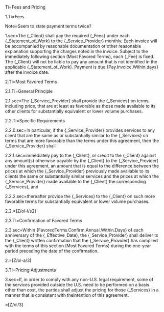 Ti=Fees and Pricing

1.Ti=Fees

Note=Seem to state payment terms twice?

1.sec=The {_Client} shall pay the required {_Fees} under each {_Statement_of_Work} to the {_Service_Provider} monthly. Each invoice will be accompanied by reasonable documentation or other reasonable explanation supporting the charges noted in the invoice. Subject to the immediately following section (Most Favored Terms), each {_Fee} is fixed. The {_Client} will not be liable to pay any amount that is not identified in the applicable {_Statement_of_Work}. Payment is due {Pay.Invoice.Within.days} after the invoice date.

2.Ti=Most Favored Terms

2.1.Ti=General Principle

2.1.sec=The {_Service_Provider} shall provide the {_Services} on terms, including price, that are at least as favorable as those made available to its other clients for substantially equivalent or lower volume purchases.

2.2.Ti=Specific Requirements

2.2.0.sec=In particular, if the {_Service_Provider} provides services to any client that are the same as or substantially similar to the {_Services} on terms that are more favorable than the terms under this agreement, then the {_Service_Provider} shall

2.2.1.sec=immediately pay to the {_Client}, or credit to the {_Client} against any amount(s) otherwise payable by the {_Client} to the {_Service_Provider} under this agreement, an amount that is equal to the difference between the prices at which the {_Service_Provider} previously made available to its clients the same or substantially similar services and the prices at which the {_Service_Provider} made available to the {_Client} the corresponding {_Services}, and

2.2.2.sec=thereafter provide the {_Services} to the {_Client} on such more favorable terms for substantially equivalent or lower volume purchases.

2.2.=[Z/ol-i/s2]

2.3.Ti=Confirmation of Favored Terms

2.3.sec=Within {FavoredTerms.Confirm.Annual.Within.Days} of each anniversary of the {_Effective_Date}, the {_Service_Provider} shall deliver to the {_Client} written confirmation that the {_Service_Provider} has complied with the terms of this section (Most Favored Terms) during the one-year period preceding the date of the confirmation.

2.=[Z/ol-a/3]

3.Ti=Pricing Adjustments

3.sec=If, in order to comply with any non-U.S. legal requirement, some of the services provided outside the U.S. need to be performed on a basis other than cost, the parties shall adjust the pricing for those {_Services} in a manner that is consistent with theintention of this agreement.

=[Z/ol/3]

